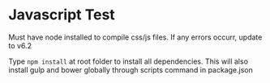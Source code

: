 # Javascript Test

Must have node installed to compile css/js files. If any errors occurr, update to v6.2

Type `npm install` at root folder to install all dependencies. This will also install gulp and bower globally through scripts command in package.json